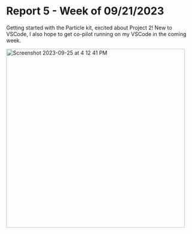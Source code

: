 # Report 5 - Week of 09/21/2023  #

Getting started with the Particle kit, excited about Project 2!
New to VSCode, I also hope to get co-pilot running on my VSCode in the coming week.





<img width="477" alt="Screenshot 2023-09-25 at 4 12 41 PM" src="https://github.com/Berkeley-MDes/tdf-fa23-roshan-mohan/assets/142958314/1f0318bd-1d57-4c49-b1f6-c8353a6e2ef9">
